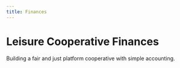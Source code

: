```yaml
---
title: Finances
---
```


# Leisure Cooperative Finances

Building a fair and just platform cooperative with simple accounting.
